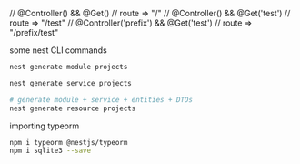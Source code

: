 // @Controller() && @Get() // route => "/"
// @Controller() && @Get('test') // route => "/test"
// @Controller('prefix') && @Get('test') // route => "/prefix/test"

some nest CLI commands

```bash
nest generate module projects

nest generate service projects

# generate module + service + entities + DTOs
nest generate resource projects

```

importing typeorm

```bash
npm i typeorm @nestjs/typeorm
npm i sqlite3 --save
```

